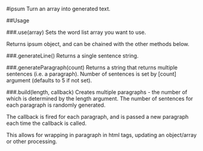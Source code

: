 #ipsum
Turn an array into generated text.

##Usage

###.use(array)
Sets the word list array you want to use.

Returns ipsum object, and can be chained with the other
methods below.

###.generateLine()
Returns a single sentence string.

###.generateParagraph(count)
Returns a string that returns multiple sentences (i.e. a paragraph). Number of sentences is set by [count] argument (defaults to 5 if not set).

###.build(length, callback)
Creates multiple paragraphs - the number of which is determined by the length argument. The number of sentences for each paragraph is randomly generated.

The callback is fired for each paragraph, and is passed a new paragraph each time the callback is called.

This allows for wrapping in paragraph in html tags, updating an object/array or other processing.
